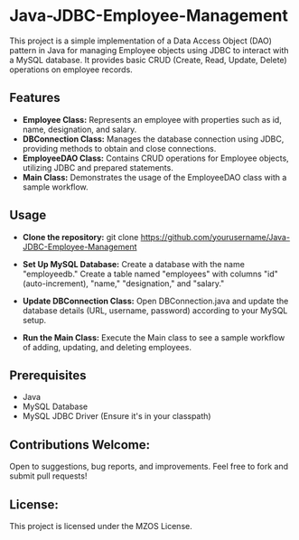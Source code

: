 # Java-JDBC-Employee-Management
This project is a simple implementation of a Data Access Object (DAO) pattern in Java for managing Employee objects using JDBC to interact with a MySQL database. It provides basic CRUD (Create, Read, Update, Delete) operations on employee records.

## Features

- **Employee Class:** Represents an employee with properties such as id, name, designation, and salary.
- **DBConnection Class:** Manages the database connection using JDBC, providing methods to obtain and close connections.
- **EmployeeDAO Class:** Contains CRUD operations for Employee objects, utilizing JDBC and prepared statements.
- **Main Class:** Demonstrates the usage of the EmployeeDAO class with a sample workflow.

## Usage

- **Clone the repository:** git clone https://github.com/yourusername/Java-JDBC-Employee-Management

- **Set Up MySQL Database:**
Create a database with the name "employeedb."
Create a table named "employees" with columns "id" (auto-increment), "name," "designation," and "salary."

- **Update DBConnection Class:**
Open DBConnection.java and update the database details (URL, username, password) according to your MySQL setup.

- **Run the Main Class:**
Execute the Main class to see a sample workflow of adding, updating, and deleting employees.

## Prerequisites

- Java
- MySQL Database
- MySQL JDBC Driver (Ensure it's in your classpath)

## Contributions Welcome:
Open to suggestions, bug reports, and improvements. Feel free to fork and submit pull requests!

## License:
This project is licensed under the MZOS License.

